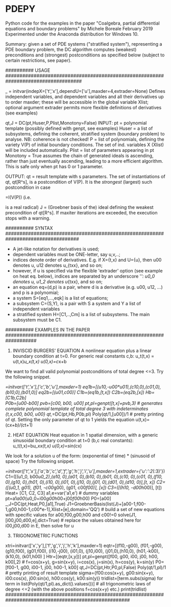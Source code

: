 # PDEPY
Python code for the examples in the paper "Coalgebra, partial differential equations and boundary problems"
by Michele Boreale
February 2019
Experimented under the Anaconda distribution for Windows 10.

Summary: given a set of PDE systems ("stratified system"), representing a PDE boundary problem,
the DC algorithm computes (weakest) preconditions and (strongest) postconditions
as specified below (subject to certain restrictions, see paper).



########## USAGE ###################################################################################

_ = initvar(indepX=['t','x'],dependU=['u'],maxder=4,extrader=None)
Defines independent variables, and dependent variables and all their derivatives up to order maxder; these will be 
accessible in the global variable Xlist; optional argument extrader permits more flexible definitions of derivatives (see examples)

qt,J = DC(pt,Huser,P,Plist,Monotony=False)
INPUT:
pt = polynomial template (possibly defined with genpt, see examples)
Huser = a list of subsystems, defining the coherent, stratified system (boundary problem) to analyse. NB: coherence is not checked!
P = list of polynomials, defining the variety V(P) of initial boundary conditions. The set of ind. variables X (Xlist) will be included automatically.
Plist = list of parameters appearing in pt
Monotony = True assumes the chain of generated ideals is ascending, rather than just eventually ascending, leading to a more efficient algorithm. 
           This is safe only when pt has 0 or 1 parameter.
           
OUTPUT:
qt = result template with s parameters. The set of instantiations of qt, qt[R^s], is a postcondition of V(P). It is the *strongest* (largest) such postcondition in case <P>=I(V(P)) (i.e. <P> is a real radical)
J =  (Groebner basis of the) ideal defining the weakest  precondition of qt[R^s].
If maxiter iterations are exceeded, the execution stops with a warning.


########## SYNTAX ##################################################################################

- A jet-like notation for derivatives is used;
- dependent variables must be ONE-letter, say u,v,..;
- indices denote order of derivatives. E.g. if X={t,x} and U={u}, then u00 denotes u, u12 denotes u_{txx}, and so on;
- however, if u is specified via the flexible 'extrader' option (see example on heat eq. below), 
  indices are separated by an underscore '_': u0_0 denotes u, u1_2 denotes u_{txx}, and so on;
- an equation eq=(d,p) is a pair, where d is a derivative (e.g. u00, u12, ...) and p is a polynomial;
- a system S=[eq1,...,eqk] is a list of equations;
- a subsystem C=(S,Y), is a pair with S a system and Y a list of independent variables
- a stratified system H=[C1,..,Cm] is a list of subsystems. The main subsystem must be C1.


########## EXAMPLES IN THE PAPER ###################################################################

1) INVISCID BURGERS' EQUATION
A nonlinear equation plus a linear boundary condition at t=0. For generic real constants c,b:
u_t(t,x) = u(t,x)*u_x(t,x)
u(0,x)=c*x+b

We want to find all valid polynomial postconditions of total degree <=3. 
Try the following snippet.


_=initvar(['t','x'],['c','b','u'],maxder=1)
eq1b=[(u10,-u00*u01),(c10,0),(c01,0),(b10,0),(b01,0)]
eq2b=[(u01,c00)]
C1b=(eq1b,[t,x])
C2b=(eq2b,[x])
Hb=[C1b,C2b]  
P0b=[u00-b00]
pvb=[c00, b00, u00]
pt,pl=genpt([t,x]+pvb,3)  # generates complete polynomial template of total degree 3 with indeterminates {t,x,c00, b00, u00}
qt,_=DC(pt,Hb,P0b,pl)
Poly(qt/1,[u00])/1        # pretty printing of qt. Setting the only parameter of qt to 1 yields the equation u(t,x)=(c*x+b)/(c*t+1)



2) HEAT EQUATION
Heat equation in 1 spatial dimension, with a generic sinusoidal boundary condition at t=0 (b,c real constants): 
u_t(t,x)=b*u_xx(t,x)
u(0,x)=sin(c*x)

We look for a solution u of the form: (exponential of time) * (sinusoid of space)
Try the following snippet.

_=initvar(['t','x'],['a','b','c','d','f','g','h','j','i','u'],maxder=1,extrader={'u':':2_(:3)'})
C1=([(u1_0, b00*u0_2),(a10, 0),(a01, 0),(b10, 0),(b01, 0),(c10, 0),(c01, 0),(f10, 0),(g10, 0),(h01, 0),(i10, 0),(i01, 0),(j10, 0),(j01, 0),(d01, 0),(d10, 0)],[t, x])
C2=([(u0_1, g01), (f01, -c00*g00), (g01, c00*f00)], [x])
C3=([(h10, -d00*h00)], [t])
Heat= [C1, C2, C3]
a1,e=var('a1,e')  # dummy variables
pt=a1*a00*(u0_0+i00*g00*h00+j00*f00*h00) 
P0=[a00]  
_,J=DC(pt,Heat,P0,[a1],True)
J1=GroebnerBasis(list(J)+[a00-1,f00-1,g00,h00-1,c00*e-1],Xlist+[e],domain='QQ')  # build a set of new equations with specific values for a00,f00,g00,h00 and c00!=0
solve(J1,[i00,j00,d00,e],dict=True)  # replace the values obtained here for i00,j00,d00 in E, then solve for u



3) TRIGONOMETRIC FUNCTIONS

xtri=initvar(['x','y'],['f','g','i','j','h','k'],maxder=1)
eqtr=[(f10,-g00), (f01,-g00), (g10,f00), (g01,f00), (i10,-j00), (i01,0), (j10,i00), (j01,0),(h10,0), (h01,-k00), (k10,0), (k01,h00) ]
Htr=[(eqtr,[x,y])]
pt,pl=genpt([f00, g00, i00, j00, h00, k00],2) # f=cos(x+y), g=sin(x+y), i=cos(x), j=sin(x), h=cos(y), k=sin(y)
P0=[f00-1, g00, i00-1, j00, h00-1, k00]
qt,J=DC(pt,Htr,P0,pl,False)
Poly(qt/1,pl)/1    # pretty printing of result template
sigma={f00:cos(x+y), g00:sin(x+y), i00:cos(x), j00:sin(x), h00:cos(y), k00:sin(y)}
tridlist=[term.subs(sigma) for term in list(Poly(qt/1,pl).as_dict().values())]    # all trigonometric laws of degree <=2 (with the above positions f=cos(x+y) etc.)
print(tridlist)
####################################################################################################

